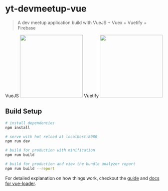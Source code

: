 # yt-devmeetup-vue

> A dev meetup application build with VueJS + Vuex + Vuetify + Firebase

VueJS
<img src='https://vuejs.org/images/logo.png' height=200px width=200px>
Vuetify
<img src='https://www.google.com.br/url?sa=i&rct=j&q=&esrc=s&source=images&cd=&cad=rja&uact=8&ved=0ahUKEwj7xcWagILXAhUSl5AKHVtQDhAQjRwIBw&url=https%3A%2F%2Fgithub.com%2Fvuetifyjs%2Fvuetify&psig=AOvVaw11sZkIYlW6QdagOM0gbeIN&ust=1508685123460856' height=200px width=200px>

## Build Setup

``` bash
# install dependencies
npm install

# serve with hot reload at localhost:8080
npm run dev

# build for production with minification
npm run build

# build for production and view the bundle analyzer report
npm run build --report
```

For detailed explanation on how things work, checkout the [guide](http://vuejs-templates.github.io/webpack/) and [docs for vue-loader](http://vuejs.github.io/vue-loader).
